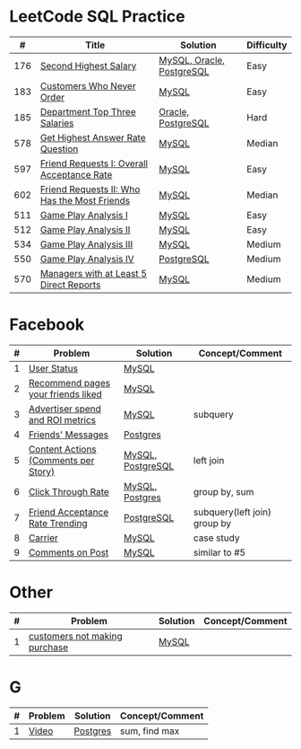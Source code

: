 # LeetCode SQL Practice

| # | Title | Solution| Difficulty|
|---|---|---|----|
|176| [Second Highest Salary](https://leetcode.com/problems/second-highest-salary/) |[MySQL, Oracle, PostgreSQL](176.Second_Highest_Salary.sql)|Easy|
|183| [Customers Who Never Order](https://leetcode.com/problems/customers-who-never-order/)|[MySQL](183.sql)|Easy|
|185| [Department Top Three Salaries](https://leetcode.com/problems/department-top-three-salaries/)|[Oracle, PostgreSQL](185.sql)|Hard|
|578| [Get Highest Answer Rate Question](https://leetcode.com/articles/get-highest-answer-rate-question/)|[MySQL](578.sql)|Median|
|597|[Friend Requests I: Overall Acceptance Rate](https://leetcode.com/articles/friend-requests-i-overall-acceptance-rate/)|[MySQL](597.friend_request_fb.sql)|Easy|
|602|[Friend Requests II: Who Has the Most Friends](https://leetcode.com/articles/friend-requests-ii-who-has-most-friend/)|[MySQL](602.friend_request_2.sql)|Median|
|511| [Game Play Analysis I](https://blog.csdn.net/weixin_43329319/article/details/95510758) | [MySQL](leetcode/511.sql) |Easy|
|512| [Game Play Analysis II](https://blog.csdn.net/weixin_43329319/article/details/95512447) | [MySQL](leetcode/512.sql)|Easy|
|534| [Game Play Analysis III](https://blog.csdn.net/weixin_43329319/article/details/95516430) | [MySQL](leetcode/534.sql) |Medium|
|550| [Game Play Analysis IV](https://zqt0.gitbook.io/leetcode/sql/550.-game-play-analysis-iv-zhong-deng) |[PostgreSQL](leetcode/550.sql) |Medium|
|570| [Managers with at Least 5 Direct Reports](https://zqt0.gitbook.io/leetcode/sql/570.medium-zhi-shao-you-5-ming-zhi-jie-xia-shu-de-jing-li)| [MySQL](leetcode/570.sql) |Medium|

# Facebook
| # | Problem | Solution| Concept/Comment|
|---|---|---|----|
|1| [User Status](fb/user_status.md)|[MySQL](fb/user_status.sql)||
|2| [Recommend pages your friends liked](fb/recommend_pages.md)|[MySQL](fb/recommend_pages.sql)||
|3| [Advertiser spend and ROI metrics](fb/advertiser_spend.md)|[MySQL](fb/advertiser_spend.sql)|subquery|
|4| [Friends' Messages](fb/messages.md)|[Postgres](fb/messages.sql)||
|5| [Content Actions (Comments per Story)](fb/comments_per_story.md)|[MySQL, PostgreSQL](fb/comments_per_story.sql)|left join|
|6| [Click Through Rate](fb/ctr.md)|[MySQL, Postgres](fb/ctr.sql)|group by, sum|
|7| [Friend Acceptance Rate Trending](fb/friend_acceptance_rate_trending.md)|[PostgreSQL](fb/friend_acceptance_rate_trending.sql)|subquery(left join) group by|
|8| [Carrier](fb/carrier.md)|[MySQL](fb/carrier.sql)| case study|
|9| [Comments on Post](fb/comments_on_post.md)|[MySQL](fb/comments_on_post.sql)| similar to #5 |


# Other
| # | Problem | Solution| Concept/Comment|
|---|---|---|----|
| 1 | [customers not making purchase](other/thirdlove.md)|[MySQL](other/thirdlove.sql) | |


# G
| # | Problem | Solution| Concept/Comment|
|---|---|---|----|
| 1 | [Video](g/video.md)|[Postgres](g/video.sql)| sum, find max|